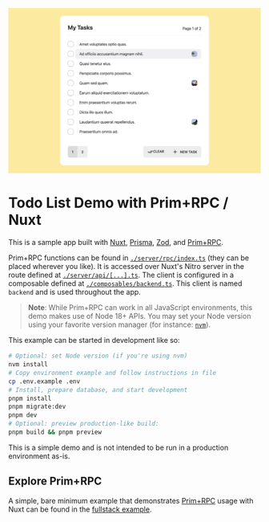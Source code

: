 ![Screenshot of todo app](./screenshot.png)

# Todo List Demo with Prim+RPC / Nuxt

<!-- NOTE: StackBlitz doesn't yet support Node 18, required for File usage -->
<!-- [![Open in StackBlitz](https://developer.stackblitz.com/img/open_in_stackblitz_small.svg)](https://stackblitz.com/github/doseofted/todo-nuxt-prim-rpc-demo/tree/main) -->

This is a sample app built with [Nuxt](https://github.com/nuxt/nuxt), [Prisma](https://github.com/prisma/prisma), [Zod](https://github.com/colinhacks/zod), and [Prim+RPC](https://github.com/doseofted/prim-rpc).

Prim+RPC functions can be found in [`./server/rpc/index.ts`](./server/rpc/index.ts) (they can be placed wherever you like). It is accessed over Nuxt's Nitro server in the route defined at [`./server/api/[...].ts`](./server/api/[...].ts). The client is configured in a composable defined at [`./composables/backend.ts`](./composables/backend.ts). This client is named `backend` and is used throughout the app.

> **Note**: While Prim+RPC can work in all JavaScript environments, this demo makes use of Node 18+ APIs. You may set your Node version using your favorite version manager (for instance: [`nvm`](https://github.com/nvm-sh/nvm)).

This example can be started in development like so:

```zsh
# Optional: set Node version (if you're using nvm)
nvm install
# Copy environment example and follow instructions in file
cp .env.example .env
# Install, prepare database, and start development
pnpm install
pnpm migrate:dev
pnpm dev
# Optional: preview production-like build:
pnpm build && pnpm preview
```

This is a simple demo and is not intended to be run in a production environment as-is.

## Explore Prim+RPC

A simple, bare minimum example that demonstrates [Prim+RPC](https://prim.doseofted.me/) usage with Nuxt can be found in the [fullstack example](https://github.com/doseofted/prim-rpc-examples/tree/main/fullstack-framework).
